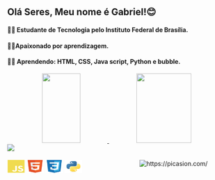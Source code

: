 ## Olá Seres, Meu nome é Gabriel!😊
#### 👨‍🎓 Estudante de Tecnologia pelo Instituto Federal de Brasília. 
#### 🕵️‍♂️Apaixonado por aprendizagem.
#### 🐱‍🏍 Aprendendo: HTML, CSS, Java script, Python e bubble.
<div align="center">
  <a href="https://github.com/OdisseuIII">
  <img height="160em"  width="42%"  src="https://github-readme-stats.vercel.app/api?username=OdisseuIII&show_icons=true&theme=black&include_all_commits=true&count_private=true"/>
  <img height="160em" width="50%"  src="https://github-readme-stats.vercel.app/api/top-langs/?username=OdisseuIII&layout=compact&langs_count=7&theme=black"/>
</div>
<div> 
  <a href="https://www.linkedin.com/in/gabriel-galvão-150b7a208/" target="_blank"><img src="https://img.shields.io/badge/-LinkedIn-%230077B5?style=for-the-badge&logo=linkedin&logoColor=white" target="_blank"></a> 
<div style="display: inline_block"><br>
  <img align="center" alt="Rafa-Js" height="30" width="40" src="https://raw.githubusercontent.com/devicons/devicon/master/icons/javascript/javascript-plain.svg">
  <img align="center" alt="Rafa-HTML" height="30" width="40" src="https://raw.githubusercontent.com/devicons/devicon/master/icons/html5/html5-original.svg">
  <img align="center" alt="Rafa-CSS" height="30" width="40" src="https://raw.githubusercontent.com/devicons/devicon/master/icons/css3/css3-original.svg">
  <img align="center" alt="Rafa-Python" height="30" width="40" src="https://raw.githubusercontent.com/devicons/devicon/master/icons/python/python-original.svg">
   <img align="right" src="https://i.picasion.com/pic92/886f511d1d5a70f55c84e2e5240cfec1.gif" width="200em" height="200em" border="" alt="https://picasion.com/" /></a><br />
</div>
